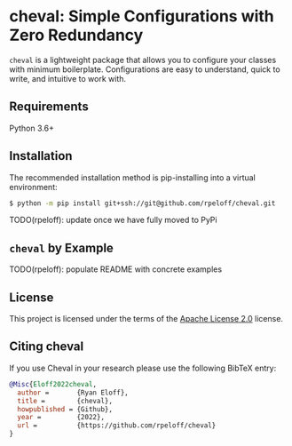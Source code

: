 # cheval: Simple Configurations with Zero Redundancy

`cheval` is a lightweight package that allows you to configure your classes with minimum
boilerplate. Configurations are easy to understand, quick to write, and intuitive to work with.

## Requirements

Python 3.6+

## Installation

The recommended installation method is pip-installing into a virtual environment:

```bash
$ python -m pip install git+ssh://git@github.com/rpeloff/cheval.git
```

TODO(rpeloff): update once we have fully moved to PyPi

## `cheval` by Example

TODO(rpeloff): populate README with concrete examples

## License

This project is licensed under the terms of the
[Apache License 2.0](https://choosealicense.com/licenses/apache-2.0/) license.

## Citing cheval

If you use Cheval in your research please use the following BibTeX entry:

```BibTeX
@Misc{Eloff2022cheval,
  author =       {Ryan Eloff},
  title =        {cheval},
  howpublished = {Github},
  year =         {2022},
  url =          {https://github.com/rpeloff/cheval}
}
```